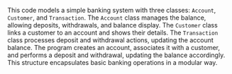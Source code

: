 This code models a simple banking system with three classes: `Account`, `Customer`, and `Transaction`. 
The `Account` class manages the balance, allowing deposits, withdrawals, and balance display. 
The `Customer` class links a customer to an account and shows their details. 
The `Transaction` class processes deposit and withdrawal actions, updating the account balance. 
The program creates an account, associates it with a customer, and performs a deposit and withdrawal, updating the balance accordingly. 
This structure encapsulates basic banking operations in a modular way.
